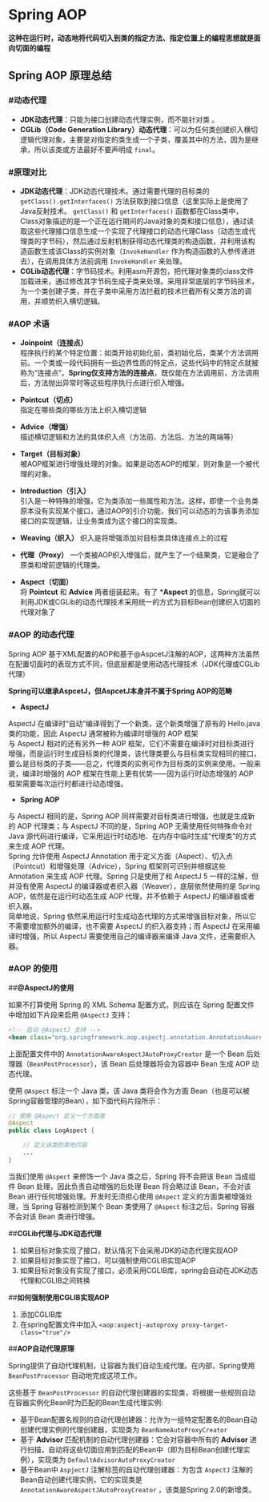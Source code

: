 # Spring AOP

**这种在运行时，动态地将代码切入到类的指定方法、指定位置上的编程思想就是面向切面的编程**

## Spring AOP 原理总结

### #动态代理

* **JDK动态代理**：只能为接口创建动态代理实例，而不能针对类 。
* **CGLib（Code Generation Library）动态代理**：可以为任何类创建织入横切逻辑代理对象，主要是对指定的类生成一个子类，覆盖其中的方法，因为是继承，所以该类或方法最好不要声明成 `final`。

### #原理对比

* **JDK动态代理**：JDK动态代理技术。通过需要代理的目标类的 `getClass().getInterfaces()` 方法获取到接口信息（这里实际上是使用了Java反射技术。 `getClass()` 和 `getInterfaces()` 函数都在Class类中，Class对象描述的是一个正在运行期间的Java对象的类和接口信息），通过读取这些代理接口信息生成一个实现了代理接口的动态代理Class（动态生成代理类的字节码），然后通过反射机制获得动态代理类的构造函数，并利用该构造函数生成该Class的实例对象（`InvokeHandler` 作为构造函数的入参传递进去），在调用具体方法前调用 `InvokeHandler` 来处理。
* **CGLib动态代理**：字节码技术。利用asm开源包，把代理对象类的class文件加载进来，通过修改其字节码生成子类来处理。采用非常底层的字节码技术，为一个类创建子类，并在子类中采用方法拦截的技术拦截所有父类方法的调用，并顺势织入横切逻辑。 

### #AOP 术语

* **Joinpoint（连接点）**  
程序执行的某个特定位置：如类开始初始化前，类初始化后，类某个方法调用前。一个类或一段代码拥有一些边界性质的特定点，这些代码中的特定点就被称为“连接点”。**Spring仅支持方法的连接点**，既仅能在方法调用前，方法调用后，方法抛出异常时等这些程序执行点进行织入增强。

* **Pointcut（切点）**  
指定在哪些类的哪些方法上织入横切逻辑

* **Advice（增强）**  
描述横切逻辑和方法的具体织入点（方法前、方法后、方法的两端等）

* **Target（目标对象）**  
被AOP框架进行增强处理的对象。如果是动态AOP的框架，则对象是一个被代理的对象。

* **Introduction（引入）**  
引入是一种特殊的增强，它为类添加一些属性和方法。这样，即使一个业务类原本没有实现某个接口，通过AOP的引介功能，我们可以动态的为该事务添加接口的实现逻辑，让业务类成为这个接口的实现类。

* **Weaving（织入）**
织入是将增强添加对目标类具体连接点上的过程

* **代理（Proxy）**
一个类被AOP织入增强后，就产生了一个结果类，它是融合了原类和增前逻辑的代理类。

* **Aspect（切面）**  
将 **Pointcut** 和 **Advice** 两者组装起来。有了 ***Aspect** 的信息，Spring就可以利用JDK或CGLib的动态代理技术采用统一的方式为目标Bean创建织入切面的代理对象了

### #AOP 的动态代理

Spring AOP 基于XML配置的AOP和基于@AspcetJ注解的AOP，这两种方法虽然在配置切面时的表现方式不同，但底层都是使用动态代理技术（JDK代理或CGLib代理）

**Spring可以继承AspcetJ，但AspcetJ本身并不属于Spring AOP的范畴**

* **AspectJ**

AspectJ 在编译时“自动”编译得到了一个新类，这个新类增强了原有的 Hello.java 类的功能，因此 AspectJ 通常被称为编译时增强的 AOP 框架<br>
与 AspectJ 相对的还有另外一种 AOP 框架，它们不需要在编译时对目标类进行增强，而是运行时生成目标类的代理类，该代理类要么与目标类实现相同的接口，要么是目标类的子类——总之，代理类的实例可作为目标类的实例来使用。一般来说，编译时增强的 AOP 框架在性能上更有优势——因为运行时动态增强的 AOP 框架需要每次运行时都进行动态增强。

* **Spring AOP**

与 AspectJ 相同的是，Spring AOP 同样需要对目标类进行增强，也就是生成新的 AOP 代理类；与 AspectJ 不同的是，Spring AOP 无需使用任何特殊命令对 Java 源代码进行编译，它采用运行时动态地、在内存中临时生成“代理类”的方式来生成 AOP 代理。<br>
Spring 允许使用 AspectJ Annotation 用于定义方面（Aspect）、切入点（Pointcut）和增强处理（Advice），Spring 框架则可识别并根据这些 Annotation 来生成 AOP 代理。Spring 只是使用了和 AspectJ 5 一样的注解，但并没有使用 AspectJ 的编译器或者织入器（Weaver），底层依然使用的是 Spring AOP，依然是在运行时动态生成 AOP 代理，并不依赖于 AspectJ 的编译器或者织入器。<br>
简单地说，Spring 依然采用运行时生成动态代理的方式来增强目标对象，所以它不需要增加额外的编译，也不需要 AspectJ 的织入器支持；而 AspectJ 在采用编译时增强，所以 AspectJ 需要使用自己的编译器来编译 Java 文件，还需要织入器。

### #AOP 的使用

##**@AspectJ的使用**

如果不打算使用 Spring 的 XML Schema 配置方式，则应该在 Spring 配置文件中增加如下片段来启用 `@AspectJ` 支持：

```xml
<!-- 启动 @AspectJ 支持 -->
<bean class="org.springframework.aop.aspectj.annotation.AnnotationAwareAspectJAutoProxyCreator"/>
```

上面配置文件中的 `AnnotationAwareAspectJAutoProxyCreator` 是一个 Bean 后处理器（`BeanPostProcessor`），该 Bean 后处理器将会为容器中 Bean 生成 AOP 动态代理。 


使用 `@Aspect` 标注一个 Java 类，该 Java 类将会作为方面 Bean（也是可以被Spring容器管理的Bean），如下面代码片段所示： 

```java
// 使用 @Aspect 定义一个方面类
@Aspect 
public class LogAspect {

    // 定义该类的其他内容
    ... 
}
```

当我们使用 `@Aspect` 来修饰一个 Java 类之后，Spring 将不会把该 Bean 当成组件 Bean 处理，因此负责自动增强的后处理 Bean 将会略过该 Bean，不会对该 Bean 进行任何增强处理。开发时无须担心使用 `@Aspect` 定义的方面类被增强处理，当 Spring 容器检测到某个 Bean 类使用了 `@Aspect` 标注之后，Spring 容器不会对该 Bean 类进行增强。

##**CGLib代理与JDK动态代理**

1. 如果目标对象实现了接口，默认情况下会采用JDK的动态代理实现AOP 
2. 如果目标对象实现了接口，可以强制使用CGLIB实现AOP 
3. 如果目标对象没有实现了接口，必须采用CGLIB库，spring会自动在JDK动态代理和CGLIB之间转换

##**如何强制使用CGLIB实现AOP**

1. 添加CGLIB库
2. 在spring配置文件中加入 `<aop:aspectj-autoproxy proxy-target-class="true"/>`

##**AOP自动代理原理**

Spring提供了自动代理机制，让容器为我们自动生成代理。在内部，Spring使用 `BeanPostProcessor` 自动地完成这项工作。

这些基于 `BeanPostProcessor` 的自动代理创建器的实现类，将根据一些规则自动在容器实例化Bean时为匹配的Bean生成代理实例:

* 基于Bean配置名规则的自动代理创建器：允许为一组特定配置名的Bean自动创建代理实例的代理创建器，实现类为 `BeanNameAutoProxyCreator`
* 基于 **Advisor** 匹配机制的自动代理创建器：它会对容器中所有的 **Advisor** 进行扫描，自动将这些切面应用到匹配的Bean中（即为目标Bean创建代理实例），实现类为 `DefaultAdvisorAutoProxyCreator`
* 基于Bean中 `AspjectJ` 注解标签的自动代理创建器：为包含 `AspectJ` 注解的Bean自动创建代理实例，它的实现类是 `AnnotationAwareAspectJAutoProxyCreator` ，该类是Spring 2.0的新增类。